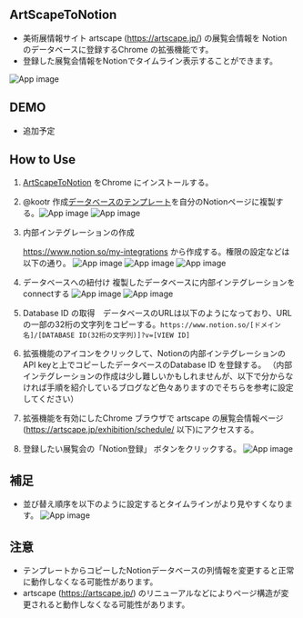 ## ArtScapeToNotion
- 美術展情報サイト artscape (https://artscape.jp/) の展覧会情報を Notion のデータベースに登録するChrome の拡張機能です。
- 登録した展覧会情報をNotionでタイムライン表示することができます。

![App image](images/notion_artscape.png)
## DEMO
- 追加予定

## How to Use 
1. [ArtScapeToNotion](https://chromewebstore.google.com/detail/artscapetonotion/iheojckddedlhchmefmpbdeohpjgnkhn) をChrome にインストールする。
1. @kootr 作成[データベースのテンプレート](https://kootr.notion.site/bf79b58082f8471ab92c8b65a0bc7676?v=b907eca4c4d549e08b867831218f0152)を自分のNotionページに複製する。![App image](images/duplicate_database.png)
![App image](images/popup.png)
1. 内部インテグレーションの作成

    https://www.notion.so/my-integrations から作成する。権限の設定などは以下の通り。
    ![App image](images/internal_integration1.png)
    ![App image](images/internal_integration2.png)
    ![App image](images/internal_integration3.png)
1. データベースへの紐付け
複製したデータベースに内部インテグレーションをconnectする
    ![App image](images/internal_integration4.png)
    ![App image](images/internal_integration5.png)
1. Database ID の取得　データベースのURLは以下のようになっており、URLの一部の32桁の文字列をコピーする。`https://www.notion.so/[ドメイン名]/[DATABASE ID(32桁の文字列)]?v=[VIEW ID] `
1. 拡張機能のアイコンをクリックして、Notionの内部インテグレーションのAPI keyと上でコピーしたデータベースのDatabase ID を登録する。 （内部インテグレーションの作成は少し難しいかもしれませんが、以下で分からなければ手順を紹介しているブログなど色々ありますのでそちらを参考に設定してください）
1. 拡張機能を有効にしたChrome ブラウザで artscape の展覧会情報ページ(https://artscape.jp/exhibition/schedule/ 以下)にアクセスする。
1. 登録したい展覧会の「Notion登録」 ボタンをクリックする。
![App image](images/example.png)


## 補足
- 並び替え順序を以下のように設定するとタイムラインがより見やすくなります。
![App image](images/sorting.png)

## 注意
- テンプレートからコピーしたNotionデータベースの列情報を変更すると正常に動作しなくなる可能性があります。
- artscape (https://artscape.jp/) のリニューアルなどによりページ構造が変更されると動作しなくなる可能性があります。